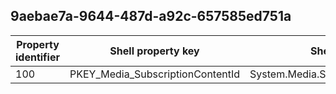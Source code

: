 ## 9aebae7a-9644-487d-a92c-657585ed751a

Property identifier | Shell property key | Shell name | Alias
--- | --- | --- | ---
100 | PKEY_Media_SubscriptionContentId | System.Media.SubscriptionContentId | 

